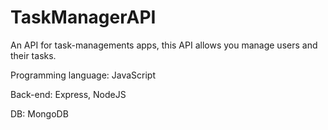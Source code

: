 # TaskManagerAPI

An API for task-managements apps, this API allows you manage users and their tasks.

Programming language: JavaScript

Back-end: Express, NodeJS

DB: MongoDB